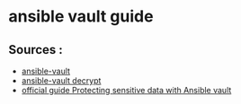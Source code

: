 # ansible vault guide



## Sources :


- [ansible-vault](https://docs.ansible.com/ansible/latest/cli/ansible-vault.html)
- [ansible-vault decrypt](https://docs.ansible.com/ansible/latest/cli/ansible-vault.html#decrypt)
- [official guide Protecting sensitive data with Ansible vault](https://docs.ansible.com/ansible/latest/vault_guide/index.html)